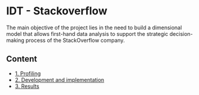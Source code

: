 # IDT - Stackoverflow

The main objective of the project lies in the need to build a dimensional model that allows first-hand data analysis to support the strategic decision-making process of the StackOverflow company.

## Content

- [1. Profiling](dataProfiling)
- [2. Development and implementation](implementation)
- [3. Results](results)
